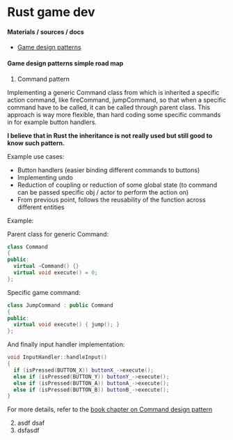 # Rust game dev

#### Materials / sources / docs 
- [Game design patterns](http://gameprogrammingpatterns.com/contents.html)


#### Game design patterns simple road map
1. Command pattern

Implementing a generic Command class from which is inherited a specific action 
command, like fireCommand, jumpCommand, so that when a specific command have to
be called, it can be called through parent class. This approach is way more 
flexible, than hard coding some specific commands in for example button handlers.

**I believe that in Rust the inheritance is not really used but still good to 
know such pattern.**

Example use cases:
- Button handlers (easier binding different commands to buttons)
- Implementing undo
- Reduction of coupling or reduction of some global state 
(to command can be passed specific obj / actor to perform the action on)
- From previous point, follows the reusability of the function across different 
entities

Example:

Parent class for generic Command:
```cpp
class Command
{
public:
  virtual ~Command() {}
  virtual void execute() = 0;
};
```

Specific game command:
```cpp
class JumpCommand : public Command
{
public:
  virtual void execute() { jump(); }
};
```

And finally input handler implementation:
```cpp
void InputHandler::handleInput()
{
  if (isPressed(BUTTON_X)) buttonX_->execute();
  else if (isPressed(BUTTON_Y)) buttonY_->execute();
  else if (isPressed(BUTTON_A)) buttonA_->execute();
  else if (isPressed(BUTTON_B)) buttonB_->execute();
}

```
For more details, refer to the [book chapter on Command design pattern](http://gameprogrammingpatterns.com/command.html)

2. asdf dsaf
3. dsfasdf
